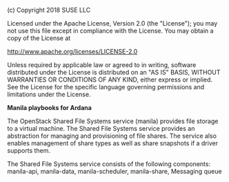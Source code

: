 
(c) Copyright 2018 SUSE LLC

Licensed under the Apache License, Version 2.0 (the "License"); you may
not use this file except in compliance with the License. You may obtain
a copy of the License at

http://www.apache.org/licenses/LICENSE-2.0

Unless required by applicable law or agreed to in writing, software
distributed under the License is distributed on an "AS IS" BASIS, WITHOUT
WARRANTIES OR CONDITIONS OF ANY KIND, either express or implied. See the
License for the specific language governing permissions and limitations
under the License.


**Manila playbooks for Ardana**

The OpenStack Shared File Systems service (manila) provides file storage to
a virtual machine. The Shared File Systems service provides an abstraction
for managing and provisioning of file shares. The service also enables
management of share types as well as share snapshots if a driver supports them.

The Shared File Systems service consists of the following components:
manila-api, manila-data, manila-scheduler, manila-share, Messaging queue

